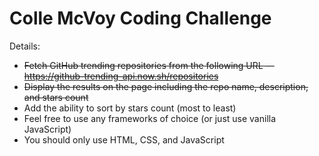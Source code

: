 # Colle McVoy Coding Challenge

Details:
- ~~Fetch GitHub trending repositories from the following URL — https://github-trending-api.now.sh/repositories~~
- ~~Display the results on the page including the repo name, description, and stars count~~
- Add the ability to sort by stars count (most to least)
- Feel free to use any frameworks of choice (or just use vanilla JavaScript)
- You should only use HTML, CSS, and JavaScript
